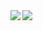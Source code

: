  <div style="display: flex;">
  <a href="https://github.com/anuraghazra/github-readme-stats">
    <!--Github stats card-->
    <img align="left" src="https://github-readme-stats.vercel.app/api?username=nanosuke&count_private=true&show_icons=true&theme=cobalt2" />
  </a>
  <a href="https://github.com/anuraghazra/github-readme-stats">
    <!--Top languages card-->
    <img align="left" src="https://github-readme-stats.vercel.app/api/top-langs/?username=nanosuke&theme=cobalt2&layout=compact" />
  </a>
</div>
